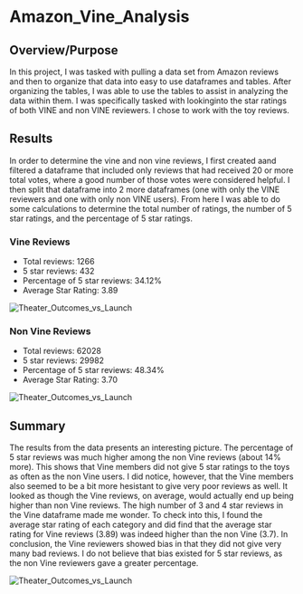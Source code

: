 # Amazon_Vine_Analysis

## Overview/Purpose

In this project, I was tasked with pulling a data set from Amazon reviews and then to organize that data into easy to use dataframes and tables.  After organizing the tables, I was able to use the tables to assist in analyzing the data within them.  I was specifically tasked with lookinginto the star ratings of both VINE and non VINE reviewers. I chose to work with the toy reviews.

## Results
In order to determine the vine and non vine reviews, I first created aand filtered a dataframe that included only reviews that had received 20 or more total votes, where a good number of those votes were considered helpful.  I then split that dataframe into 2 more dataframes (one with only the VINE reviewers and one with only non VINE users).  From here I was able to do some calculations to determine the total number of ratings, the number of 5 star ratings, and the percentage of 5 star ratings.

### Vine Reviews
- Total reviews: 1266
- 5 star reviews: 432
- Percentage of 5 star reviews: 34.12%
- Average Star Rating: 3.89

![Theater_Outcomes_vs_Launch](Theater_Outcomes_vs_Launch.png)

### Non Vine Reviews
- Total reviews: 62028
- 5 star reviews: 29982
- Percentage of 5 star reviews: 48.34%
- Average Star Rating: 3.70

![Theater_Outcomes_vs_Launch](Theater_Outcomes_vs_Launch.png)


## Summary
The results from the data presents an interesting picture.  The percentage of 5 star reviews was much higher among the non Vine reviews (about 14% more).  This shows that Vine members did not give 5 star ratings to the toys as often as the non Vine users.  I did notice, however, that the Vine members also seemed to be a bit more hesistant to give very poor reviews as well.  It looked as though the Vine reviews, on average, would actually end up being higher than non Vine reviews.  The high number of 3 and 4 star reviews in the Vine dataframe made me wonder.  To check into this, I found the average star rating of each category and did find that the average star rating for Vine reviews (3.89) was indeed higher than the non Vine (3.7).  In conclusion, the Vine reviewers showed bias in that they did not give very many bad reviews.  I do not believe that bias existed for 5 star reviews, as the non Vine reviewers gave a greater percentage.

![Theater_Outcomes_vs_Launch](Theater_Outcomes_vs_Launch.png)

